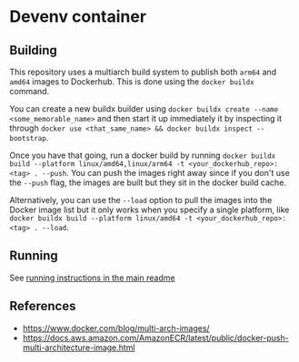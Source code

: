 # Devenv container

## Building

This repository uses a multiarch build system to publish both `arm64` and `amd64` images to Dockerhub. This is done using the `docker buildx` command.

You can create a new buildx builder using `docker buildx create --name <some_memorable_name>` and then start it up immediately it by inspecting it through `docker use <that_same_name> && docker buildx inspect --bootstrap`.

Once you have that going, run a docker build by running `docker buildx build --platform linux/amd64,linux/arm64 -t <your_dockerhub_repo>:<tag> . --push`. You can push the images right away since if you don't use the `--push` flag, the images are built but they sit in the docker build cache.

Alternatively, you can use the `--load` option to pull the images into the Docker image list but it only works when you specify a single platform, like `docker buildx build --platform linux/amd64 -t <your_dockerhub_repo>:<tag> . --load`.

## Running

See [running instructions in the main readme](../README.md#cool-how-do-i-run-it)

## References

- https://www.docker.com/blog/multi-arch-images/
- https://docs.aws.amazon.com/AmazonECR/latest/public/docker-push-multi-architecture-image.html
